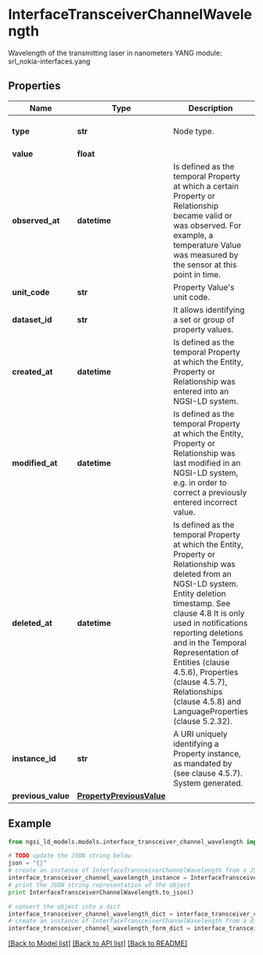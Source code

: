 # InterfaceTransceiverChannelWavelength

Wavelength of the transmitting laser in nanometers  YANG module: srl_nokia-interfaces.yang 

## Properties

Name | Type | Description | Notes
------------ | ------------- | ------------- | -------------
**type** | **str** | Node type.  | [optional] [default to 'Property']
**value** | **float** |  | 
**observed_at** | **datetime** | Is defined as the temporal Property at which a certain Property or Relationship became valid or was observed. For example, a temperature Value was measured by the sensor at this point in time.  | [optional] 
**unit_code** | **str** | Property Value&#39;s unit code.  | [optional] 
**dataset_id** | **str** | It allows identifying a set or group of property values.  | [optional] 
**created_at** | **datetime** | Is defined as the temporal Property at which the Entity, Property or Relationship was entered into an NGSI-LD system.  | [optional] [readonly] 
**modified_at** | **datetime** | Is defined as the temporal Property at which the Entity, Property or Relationship was last modified in an NGSI-LD system, e.g. in order to correct a previously entered incorrect value.  | [optional] [readonly] 
**deleted_at** | **datetime** | Is defined as the temporal Property at which the Entity, Property or Relationship was deleted from an NGSI-LD system.  Entity deletion timestamp. See clause 4.8 It is only used in notifications reporting deletions and in the Temporal Representation of Entities (clause 4.5.6), Properties (clause 4.5.7), Relationships (clause 4.5.8) and LanguageProperties (clause 5.2.32).  | [optional] [readonly] 
**instance_id** | **str** | A URI uniquely identifying a Property instance, as mandated by (see clause 4.5.7). System generated.  | [optional] [readonly] 
**previous_value** | [**PropertyPreviousValue**](PropertyPreviousValue.md) |  | [optional] 

## Example

```python
from ngsi_ld_models.models.interface_transceiver_channel_wavelength import InterfaceTransceiverChannelWavelength

# TODO update the JSON string below
json = "{}"
# create an instance of InterfaceTransceiverChannelWavelength from a JSON string
interface_transceiver_channel_wavelength_instance = InterfaceTransceiverChannelWavelength.from_json(json)
# print the JSON string representation of the object
print InterfaceTransceiverChannelWavelength.to_json()

# convert the object into a dict
interface_transceiver_channel_wavelength_dict = interface_transceiver_channel_wavelength_instance.to_dict()
# create an instance of InterfaceTransceiverChannelWavelength from a dict
interface_transceiver_channel_wavelength_form_dict = interface_transceiver_channel_wavelength.from_dict(interface_transceiver_channel_wavelength_dict)
```
[[Back to Model list]](../README.md#documentation-for-models) [[Back to API list]](../README.md#documentation-for-api-endpoints) [[Back to README]](../README.md)


